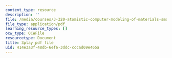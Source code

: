 ```yaml
---
content_type: resource
description: ''
file: /media/courses/3-320-atomistic-computer-modeling-of-materials-sma-5107-spring-2005/414e3a3f48db6ef63ddccccad69e465a_3FumIu7Qito.pdf
file_type: application/pdf
learning_resource_types: []
ocw_type: OCWFile
resourcetype: Document
title: 3play pdf file
uid: 414e3a3f-48db-6ef6-3ddc-cccad69e465a
---
```

